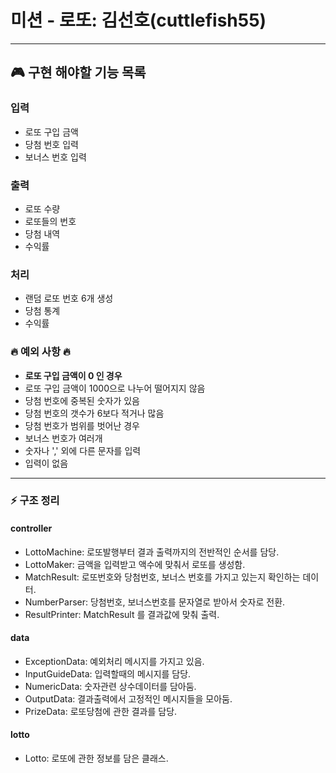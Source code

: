 # 미션 - 로또: 김선호(cuttlefish55)
* * *
## 🎮 구현 해야할 기능 목록
### 입력
+ 로또 구입 금액
+ 당첨 번호 입력
+ 보너스 번호 입력

### 출력
+ 로또 수량
+ 로또들의 번호
+ 당첨 내역
+ 수익률

### 처리
+ 랜덤 로또 번호 6개 생성
+ 당첨 통계
+ 수익률

### 🔥 예외 사항 🔥
+ <b>로또 구입 금액이 0 인 경우 </b>
+ 로또 구입 금액이 1000으로 나누어 떨어지지 않음
+ 당첨 번호에 중복된 숫자가 있음
+ 당첨 번호의 갯수가 6보다 적거나 많음
+ 당첨 번호가 범위를 벗어난 경우
+ 보너스 번호가 여러개
+ 숫자나 ',' 외에 다른 문자를 입력
+ 입력이 없음

* * *
### ⚡ 구조 정리
#### controller
+ LottoMachine: 로또발행부터 결과 출력까지의 전반적인 순서를 담당.
+ LottoMaker: 금액을 입력받고 액수에 맞춰서 로또를 생성함.
+ MatchResult: 로또번호와 당첨번호, 보너스 번호를 가지고 있는지 확인하는 데이터.
+ NumberParser: 당첨번호, 보너스번호를 문자열로 받아서 숫자로 전환.
+ ResultPrinter: MatchResult 를 결과값에 맞춰 출력.

#### data
+ ExceptionData: 예외처리 메시지를 가지고 있음.
+ InputGuideData: 입력할때의 메시지를 담당.
+ NumericData: 숫자관련 상수데이터를 담아둠.
+ OutputData: 결과출력에서 고정적인 메시지들을 모아둠.
+ PrizeData: 로또당첨에 관한 결과를 담당.

#### lotto
+ Lotto: 로또에 관한 정보를 담은 클래스.
